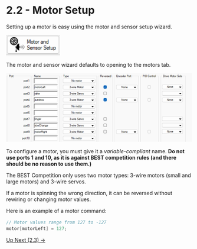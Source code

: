 # 2.2 - Motor Setup

Setting up a motor is easy using the motor and sensor setup wizard.

![alt text](./img/image.png)

The motor and sensor wizard defaults to opening to the motors tab.

![alt text](./img/image2.png)

To configure a motor, you must give it a *variable-compliant* name. **Do not use ports 1 and 10, as it is against BEST competition rules (and there should be no reason to use them.)**

The BEST Competition only uses two motor types: 3-wire motors (small and large motors) and 3-wire servos.

If a motor is spinning the wrong direction, it can be reversed without rewiring or changing motor values.

Here is an example of a motor command:

```C
// Motor values range from 127 to -127
motor[motorLeft] = 127;
```
[Up Next (2.3) ->](https://github.com/crcsrobotics/wiki/blob/main/2%20-%20ROBOTC/3%20-%20SENSORS.md)